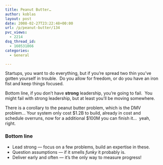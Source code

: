 ```yaml
---
title: Peanut Butter…
author: koblas
layout: post
date: 2008-02-27T23:22:48+00:00
url: /p/peanut-butter/134
pvc_views:
  - 2214
dsq_thread_id:
  - 160531866
categories:
  - General

---
```

Startups, you want to do everything, but if you&#8217;re spread two thin you&#8217;ve gotten yourself in trouble.&nbsp; Do you allow for freedom, or do you have an iron fist and keep things focused.

Bottom line, if you don&#8217;t have **strong** leadership, you&#8217;re going to fail.&nbsp; You might fail with strong leadership, but at least you&#8217;ll be moving somewhere.

There is a corollary to the peanut butter problem, which is the DMV problem&#8230; Your system only cost $1.2B to build, already in cost and schedule overruns, now for a additional $100M you can finish it&#8230;&nbsp; yeah, right.

### Bottom line

  * Lead strong &#8212; focus on a few problems, build an expertise in these.
  * Question assumptions &#8212; if it smells _funky_ it probably is.
  * Deliver early and often &#8212; it&#8217;s the only way to measure progress!